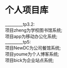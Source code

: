 # 个人项目库
_________tp3.2:
<br>项目zheng为学校图书馆系统;
<br>项目app为移动办公化系统;
<br>_________tp5:
<br>项目NewDC为公司餐馆系统;
<br>项目youme为个人博客系统;
<br>项目bick为企业站点系统;

